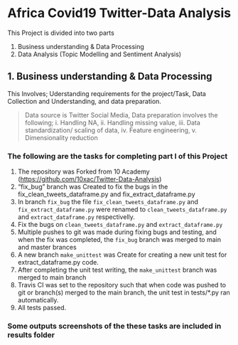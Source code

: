 # Africa Covid19 Twitter-Data Analysis

This Project is divided into two parts
1. Business understanding & Data Processing
2. Data Analysis (Topic Modelling and Sentiment Analysis)

## 1. Business understanding & Data Processing
This Involves; Uderstanding requirements for the project/Task, Data Collection and Understanding, and data preparation.
> Data source is Twitter Social Media,
> Data preparation involves the following; i. Handling NA, ii. Handling missing value, iii. Data standardization/ scaling of data, iv. Feature engineering, v. Dimensionality reduction

### The following are the tasks for completing part I of this Project

1. The repository was Forked from 10 Academy (https://github.com/10xac/Twitter-Data-Analysis)
2. “fix_bug” branch was Created to fix the bugs in the fix_clean_tweets_dataframe.py and fix_extract_dataframe.py 
3. In branch `fix_bug` the file `fix_clean_tweets_dataframe.py` and `fix_extract_dataframe.py` were renamed to `clean_tweets_dataframe.py` and `extract_dataframe.py` respectivelly.
4. Fix the bugs on `clean_tweets_dataframe.py` and `extract_dataframe.py` 
5. Multiple pushes to git was made during fixing bugs and testing, and when the fix was completed, the `fix_bug` branch was merged  to main and master brances
6. A new branch `make_unittest` was Create for creating a new unit test for extract_dataframe.py code.
7. After completing the unit test writing, the `make_unittest` branch was merged to main branch
8. Travis CI was set to the repository such that when code was pushed to git or branch(s) merged to the main branch, the unit test in tests/*.py ran automatically. 
9. All tests passed.

### Some outputs screenshots of the these tasks are included in results folder
